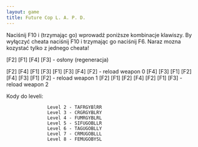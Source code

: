 ```yaml
---
layout: game
title: Future Cop L. A. P. D.
---
```


Naciśnij F10 i (trzymając go) wprowadź poniższe kombinacje klawiszy.
By wyłączyć cheata naciśnij F10 i trzymając go naciśnij F6. Naraz 
mozna 
kozystać tylko z jednego cheata!

[F2] [F1] [F4] [F3] - osłony (regeneracja)
                                             
[F2] [F4] [F1] [F3] [F1] [F3] [F4] [F2] - reload weapon 0
[F4] [F3] [F1] [F2] [F4] [F3] [F1] [F2] - reload weapon 1
[F2] [F1] [F2] [F4] [F2] [F1] [F3] - reload weapon 2

Kody do leveli:

                   Level 2 - TAFRGYBlRR 
                   Level 3 - CRGRGYBLRY 
                   Level 4 - FUMRGYBLRL 
                   Level 5 - SIFUGOBLLR 
                   Level 6 - TAGUGOBLLY 
                   Level 7 - CRMUGOBLLL 
                   Level 8 - FEMUGOBYSL
